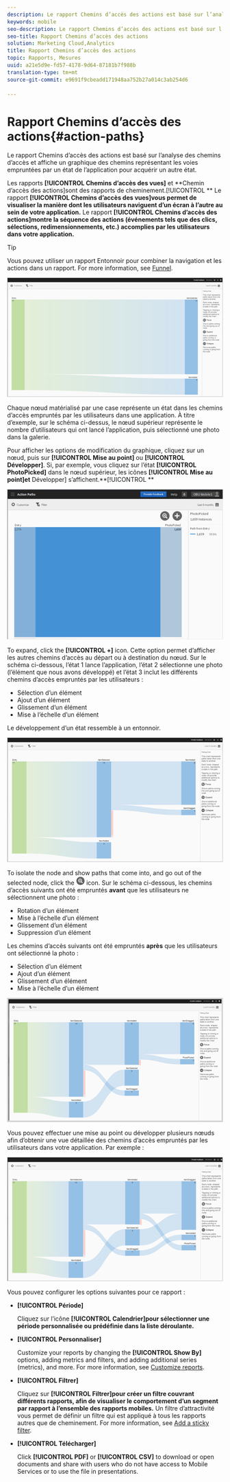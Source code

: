 ```yaml
---
description: Le rapport Chemins d’accès des actions est basé sur l’analyse des chemins d’accès et affiche un graphique des chemins représentant les voies empruntées par un état de l’application pour acquérir un autre état.
keywords: mobile
seo-description: Le rapport Chemins d’accès des actions est basé sur l’analyse des chemins d’accès et affiche un graphique des chemins représentant les voies empruntées par un état de l’application pour acquérir un autre état.
seo-title: Rapport Chemins d’accès des actions
solution: Marketing Cloud,Analytics
title: Rapport Chemins d’accès des actions
topic: Rapports, Mesures
uuid: a21e5d9e-fd57-4178-9d64-87181b7f988b
translation-type: tm+mt
source-git-commit: e9691f9cbeadd171948aa752b27a014c3ab254d6

---
```



# Rapport Chemins d’accès des actions{#action-paths}

Le rapport Chemins d’accès des actions est basé sur l’analyse des chemins d’accès et affiche un graphique des chemins représentant les voies empruntées par un état de l’application pour acquérir un autre état.

Les rapports **[!UICONTROL Chemins d’accès des vues]** et **Chemin d’accès des actions]sont des rapports de cheminement.[!UICONTROL ** Le rapport **[!UICONTROL Chemins d’accès des vues]vous permet de visualiser la manière dont les utilisateurs naviguent d’un écran à l’autre au sein de votre application.** Le rapport **[!UICONTROL Chemins d’accès des actions]montre la séquence des actions (événements tels que des clics, sélections, redimensionnements, etc.) accomplies par les utilisateurs dans votre application.**

>[!TIP]
>
>Vous pouvez utiliser un rapport Entonnoir pour combiner la navigation et les actions dans un rapport. For more information, see [Funnel](/help/using/usage/reports-funnel.md).

![](assets/action_paths.png)

Chaque nœud matérialisé par une case représente un état dans les chemins d’accès empruntés par les utilisateurs dans une application. À titre d’exemple, sur le schéma ci-dessus, le nœud supérieur représente le nombre d’utilisateurs qui ont lancé l’application, puis sélectionné une photo dans la galerie.

Pour afficher les options de modification du graphique, cliquez sur un nœud, puis sur **[!UICONTROL Mise au point]** ou **[!UICONTROL Développer]**. Si, par exemple, vous cliquez sur l’état **[!UICONTROL PhotoPicked]** dans le nœud supérieur, les icônes **[!UICONTROL Mise au point]et** Développer] s’affichent.**[!UICONTROL **

![](assets/action_paths_icons.png)

To expand, click the **[!UICONTROL +]** icon. Cette option permet d’afficher les autres chemins d’accès au départ ou à destination du nœud. Sur le schéma ci-dessous, l’état 1 lance l’application, l’état 2 sélectionne une photo (l’élément que nous avons développé) et l’état 3 inclut les différents chemins d’accès empruntés par les utilisateurs :

* Sélection d’un élément
* Ajout d’un élément
* Glissement d’un élément
* Mise à l’échelle d’un élément

Le développement d’un état ressemble à un entonnoir.

![chemin d'action développer](assets/action_paths_expand.png)

To isolate the node and show paths that come into, and go out of the selected node, click the  ![focus icon](assets/icon_focus.png) icon. Sur le schéma ci-dessous, les chemins d’accès suivants ont été empruntés **avant** que les utilisateurs ne sélectionnent une photo :

* Rotation d’un élément
* Mise à l’échelle d’un élément
* Glissement d’un élément
* Suppression d’un élément

Les chemins d’accès suivants ont été empruntés **après** que les utilisateurs ont sélectionné la photo :

* Sélection d’un élément
* Ajout d’un élément
* Glissement d’un élément
* Mise à l’échelle d’un élément

![orientation du chemin d'action](assets/action_paths_focus.png)

Vous pouvez effectuer une mise au point ou développer plusieurs nœuds afin d’obtenir une vue détaillée des chemins d’accès empruntés par les utilisateurs dans votre application. Par exemple :

![action path multi](assets/action_paths_mult.png)

Vous pouvez configurer les options suivantes pour ce rapport :

* **[!UICONTROL Période]**

   Cliquez sur l’icône **[!UICONTROL Calendrier]pour sélectionner une période personnalisée ou prédéfinie dans la liste déroulante.**

* **[!UICONTROL Personnaliser]**

   Customize your reports by changing the **[!UICONTROL Show By]** options, adding metrics and filters, and adding additional series (metrics), and more. For more information, see [Customize reports](/help/using/usage/reports-customize/reports-customize.md).

* **[!UICONTROL Filtrer]**

   Cliquez sur **[!UICONTROL Filtrer]pour créer un filtre couvrant différents rapports, afin de visualiser le comportement d’un segment par rapport à l’ensemble des rapports mobiles.** Un filtre d’attractivité vous permet de définir un filtre qui est appliqué à tous les rapports autres que de cheminement. For more information, see [Add a sticky filter](/help/using/usage/reports-customize/t-sticky-filter.md).

* **[!UICONTROL Télécharger]**

   Click **[!UICONTROL PDF]** or **[!UICONTROL CSV]** to download or open documents and share with users who do not have access to Mobile Services or to use the file in presentations.